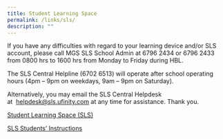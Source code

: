 ```yaml
---
title: Student Learning Space
permalink: /links/sls/
description: ""
---
```


If you have any difficulties with regard to your learning device and/or SLS account, please call MGS SLS School Admin at 6796 2434 or 6796 2433 from 0800 hrs to 1600 hrs from Monday to Friday during HBL.   
  
The SLS Central Helpline (6702 6513) will operate after school operating hours (4pm – 9pm on weekdays, 9am – 9pm on Saturday).  
  
Alternatively, you may email the SLS Central Helpdesk at  [helpdesk@sls.ufinity.com](mailto:helpdesk@sls.ufinity.com) at any time for assistance. Thank you.

[Student Learning Space (SLS)](https://vle.learning.moe.edu.sg/login)

[SLS Students’ Instructions](https://drive.google.com/file/d/1aNckS1RID433pb6-KNAYea4XwvFn1SKL/view)